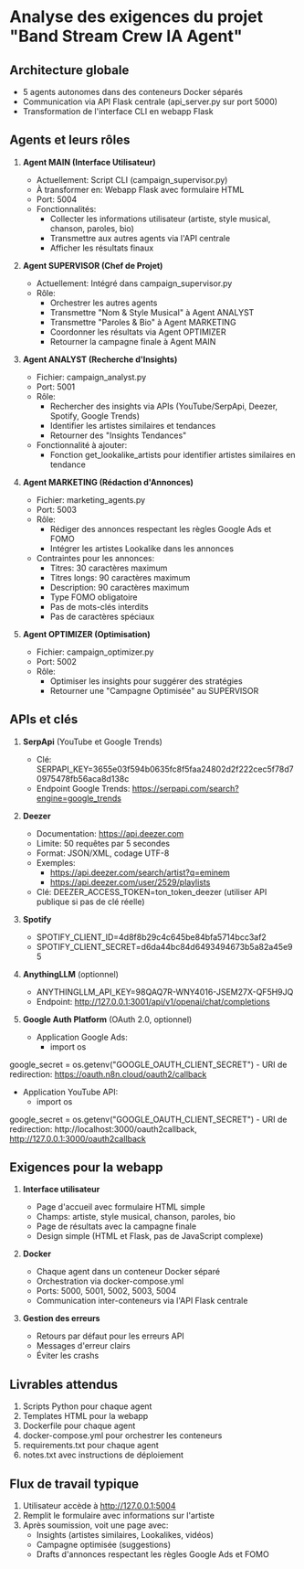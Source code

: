 # Analyse des exigences du projet "Band Stream Crew IA Agent"

## Architecture globale
- 5 agents autonomes dans des conteneurs Docker séparés
- Communication via API Flask centrale (api_server.py sur port 5000)
- Transformation de l'interface CLI en webapp Flask

## Agents et leurs rôles
1. **Agent MAIN (Interface Utilisateur)**
   - Actuellement: Script CLI (campaign_supervisor.py)
   - À transformer en: Webapp Flask avec formulaire HTML
   - Port: 5004
   - Fonctionnalités:
     - Collecter les informations utilisateur (artiste, style musical, chanson, paroles, bio)
     - Transmettre aux autres agents via l'API centrale
     - Afficher les résultats finaux

2. **Agent SUPERVISOR (Chef de Projet)**
   - Actuellement: Intégré dans campaign_supervisor.py
   - Rôle:
     - Orchestrer les autres agents
     - Transmettre "Nom & Style Musical" à Agent ANALYST
     - Transmettre "Paroles & Bio" à Agent MARKETING
     - Coordonner les résultats via Agent OPTIMIZER
     - Retourner la campagne finale à Agent MAIN

3. **Agent ANALYST (Recherche d'Insights)**
   - Fichier: campaign_analyst.py
   - Port: 5001
   - Rôle:
     - Rechercher des insights via APIs (YouTube/SerpApi, Deezer, Spotify, Google Trends)
     - Identifier les artistes similaires et tendances
     - Retourner des "Insights Tendances"
   - Fonctionnalité à ajouter:
     - Fonction get_lookalike_artists pour identifier artistes similaires en tendance

4. **Agent MARKETING (Rédaction d'Annonces)**
   - Fichier: marketing_agents.py
   - Port: 5003
   - Rôle:
     - Rédiger des annonces respectant les règles Google Ads et FOMO
     - Intégrer les artistes Lookalike dans les annonces
   - Contraintes pour les annonces:
     - Titres: 30 caractères maximum
     - Titres longs: 90 caractères maximum
     - Description: 90 caractères maximum
     - Type FOMO obligatoire
     - Pas de mots-clés interdits
     - Pas de caractères spéciaux

5. **Agent OPTIMIZER (Optimisation)**
   - Fichier: campaign_optimizer.py
   - Port: 5002
   - Rôle:
     - Optimiser les insights pour suggérer des stratégies
     - Retourner une "Campagne Optimisée" au SUPERVISOR

## APIs et clés
1. **SerpApi** (YouTube et Google Trends)
   - Clé: SERPAPI_KEY=3655e03f594b0635fc8f5faa24802d2f222cec5f78d70975478fb56aca8d138c
   - Endpoint Google Trends: https://serpapi.com/search?engine=google_trends

2. **Deezer**
   - Documentation: https://api.deezer.com
   - Limite: 50 requêtes par 5 secondes
   - Format: JSON/XML, codage UTF-8
   - Exemples: 
     - https://api.deezer.com/search/artist?q=eminem
     - https://api.deezer.com/user/2529/playlists
   - Clé: DEEZER_ACCESS_TOKEN=ton_token_deezer (utiliser API publique si pas de clé réelle)

3. **Spotify**
   - SPOTIFY_CLIENT_ID=4d8f8b29c4c645be84bfa5714bcc3af2
   - SPOTIFY_CLIENT_SECRET=d6da44bc84d6493494673b5a82a45e95

4. **AnythingLLM** (optionnel)
   - ANYTHINGLLM_API_KEY=98QAQ7R-WNY4016-JSEM27X-QF5H9JQ
   - Endpoint: http://127.0.0.1:3001/api/v1/openai/chat/completions

5. **Google Auth Platform** (OAuth 2.0, optionnel)
   - Application Google Ads:
     - import os

google_secret = os.getenv("GOOGLE_OAUTH_CLIENT_SECRET")
     - URI de redirection: https://oauth.n8n.cloud/oauth2/callback
   - Application YouTube API:
     - import os

google_secret = os.getenv("GOOGLE_OAUTH_CLIENT_SECRET")
     - URI de redirection: http://localhost:3000/oauth2callback, http://127.0.0.1:3000/oauth2callback

## Exigences pour la webapp
1. **Interface utilisateur**
   - Page d'accueil avec formulaire HTML simple
   - Champs: artiste, style musical, chanson, paroles, bio
   - Page de résultats avec la campagne finale
   - Design simple (HTML et Flask, pas de JavaScript complexe)

2. **Docker**
   - Chaque agent dans un conteneur Docker séparé
   - Orchestration via docker-compose.yml
   - Ports: 5000, 5001, 5002, 5003, 5004
   - Communication inter-conteneurs via l'API Flask centrale

3. **Gestion des erreurs**
   - Retours par défaut pour les erreurs API
   - Messages d'erreur clairs
   - Éviter les crashs

## Livrables attendus
1. Scripts Python pour chaque agent
2. Templates HTML pour la webapp
3. Dockerfile pour chaque agent
4. docker-compose.yml pour orchestrer les conteneurs
5. requirements.txt pour chaque agent
6. notes.txt avec instructions de déploiement

## Flux de travail typique
1. Utilisateur accède à http://127.0.0.1:5004
2. Remplit le formulaire avec informations sur l'artiste
3. Après soumission, voit une page avec:
   - Insights (artistes similaires, Lookalikes, vidéos)
   - Campagne optimisée (suggestions)
   - Drafts d'annonces respectant les règles Google Ads et FOMO
